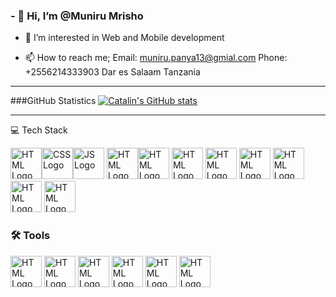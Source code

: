 ### - 👋 Hi, I’m @Muniru Mrisho
- 👀 I’m interested in Web and Mobile development

- 📫 How to reach me;
     Email: muniru.panya13@gmial.com
     Phone: +2556214333903
     Dar es Salaam Tanzania

---
###GitHub Statistics
[![Catalin's GitHub stats](https://github-readme-stats.vercel.app/api?username=panny777&theme=dark)](https://github.com/anuraghazra/github-readme-stats)

---

💻 Tech Stack

<img src="https://cdn.worldvectorlogo.com/logos/html-1.svg" alt="HTML Logo" width="50" height="50"/><img src="https://cdn.worldvectorlogo.com/logos/css-3.svg" alt="CSS Logo" width="50" height="50"/><img src="https://cdn.worldvectorlogo.com/logos/logo-javascript.svg" alt="JS Logo" width="50" height="50"/>
<img src="https://cdn.worldvectorlogo.com/logos/bootstrap-5-1.svg" alt="HTML Logo" width="50" height="50"/><img src="https://cdn.worldvectorlogo.com/logos/tailwindcss.svg" alt="HTML Logo" width="50" height="50"/>  <img src="https://cdn.worldvectorlogo.com/logos/python-5.svg" alt="HTML Logo" width="50" height="50"/>  <img src="https://cdn.worldvectorlogo.com/logos/laravel-2.svg" alt="HTML Logo" width="50" height="50"/>  <img src="https://cdn.worldvectorlogo.com/logos/nodejs-2.svg" alt="HTML Logo" width="50" height="50"/>  <img src="https://cdn.worldvectorlogo.com/logos/django-community.svg" alt="HTML Logo" width="50" height="50"/>  <img src="https://cdn.worldvectorlogo.com/logos/sqlite.svg" alt="HTML Logo" width="50" height="50"/>  <img src="https://cdn.worldvectorlogo.com/logos/mysql-4.svg" alt="HTML Logo" width="50" height="50"/>


### 🛠 Tools
 <img src="https://cdn.worldvectorlogo.com/logos/git-icon.svg" alt="HTML Logo" width="50" height="50"/>    <img src="https://cdn.worldvectorlogo.com/logos/postman.svg" alt="HTML Logo" width="50" height="50"/>    <img src="https://cdn.worldvectorlogo.com/logos/aws-2.svg" alt="HTML Logo" width="50" height="50"/>     <img src="https://cdn.worldvectorlogo.com/logos/nginx-1.svg" alt="HTML Logo" width="50" height="50"/>   <img src="https://cdn.worldvectorlogo.com/logos/docker-4.svg" alt="HTML Logo" width="50" height="50"/>    <img src="https://cdn.worldvectorlogo.com/logos/linux-tux.svg" alt="HTML Logo" width="50" height="50"/>
